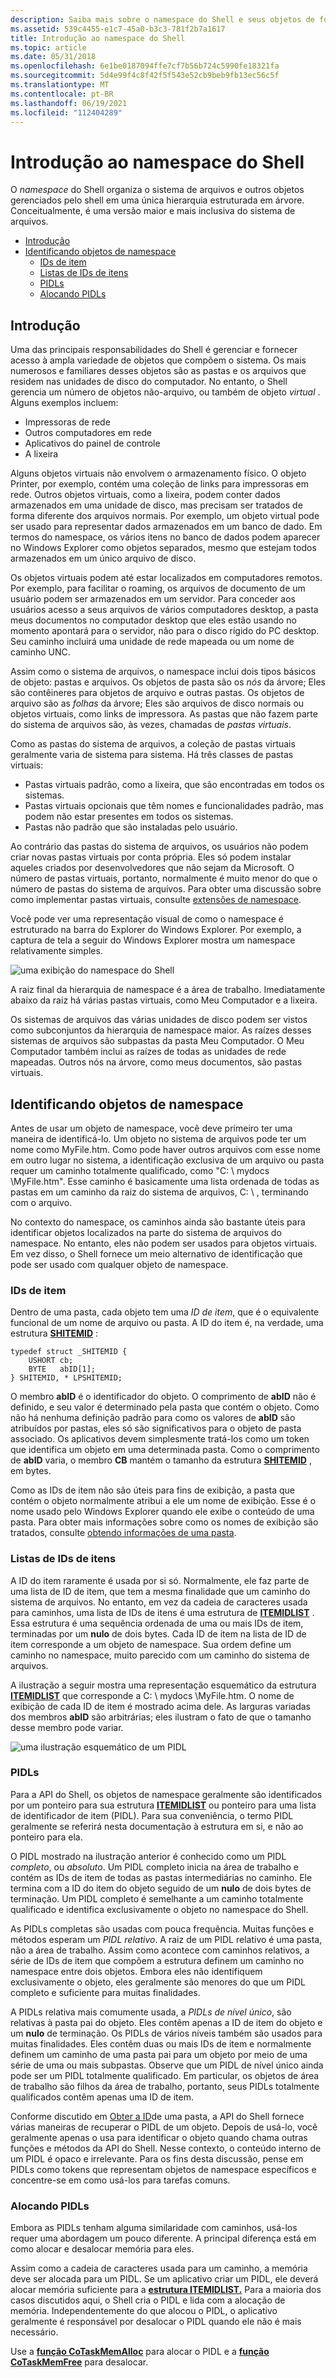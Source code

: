 ```yaml
---
description: Saiba mais sobre o namespace do Shell e seus objetos de fonte de dados. Esse namespace oferece opções de extensibilidade na interface do usuário do shell do Windows.
ms.assetid: 539c4455-e1c7-45a0-b3c3-781f2b7a1617
title: Introdução ao namespace do Shell
ms.topic: article
ms.date: 05/31/2018
ms.openlocfilehash: 6e1be0187094ffe7cf7b56b724c5990fe18321fa
ms.sourcegitcommit: 5d4e99f4c8f42f5f543e52cb9beb9fb13ec56c5f
ms.translationtype: MT
ms.contentlocale: pt-BR
ms.lasthandoff: 06/19/2021
ms.locfileid: "112404289"
---
```

# <a name="introduction-to-the-shell-namespace"></a>Introdução ao namespace do Shell

O *namespace* do Shell organiza o sistema de arquivos e outros objetos gerenciados pelo shell em uma única hierarquia estruturada em árvore. Conceitualmente, é uma versão maior e mais inclusiva do sistema de arquivos.

-   [Introdução](#introduction)
-   [Identificando objetos de namespace](#identifying-namespace-objects)
    -   [IDs de item](#item-ids)
    -   [Listas de IDs de itens](#item-id-lists)
    -   [PIDLs](#pidls)
    -   [Alocando PIDLs](#allocating-pidls)

## <a name="introduction"></a>Introdução

Uma das principais responsabilidades do Shell é gerenciar e fornecer acesso à ampla variedade de objetos que compõem o sistema. Os mais numerosos e familiares desses objetos são as pastas e os arquivos que residem nas unidades de disco do computador. No entanto, o Shell gerencia um número de objetos não-arquivo, ou também de objeto *virtual* . Alguns exemplos incluem:

-   Impressoras de rede
-   Outros computadores em rede
-   Aplicativos do painel de controle
-   A lixeira

Alguns objetos virtuais não envolvem o armazenamento físico. O objeto Printer, por exemplo, contém uma coleção de links para impressoras em rede. Outros objetos virtuais, como a lixeira, podem conter dados armazenados em uma unidade de disco, mas precisam ser tratados de forma diferente dos arquivos normais. Por exemplo, um objeto virtual pode ser usado para representar dados armazenados em um banco de dado. Em termos do namespace, os vários itens no banco de dados podem aparecer no Windows Explorer como objetos separados, mesmo que estejam todos armazenados em um único arquivo de disco.

Os objetos virtuais podem até estar localizados em computadores remotos. Por exemplo, para facilitar o roaming, os arquivos de documento de um usuário podem ser armazenados em um servidor. Para conceder aos usuários acesso a seus arquivos de vários computadores desktop, a pasta meus documentos no computador desktop que eles estão usando no momento apontará para o servidor, não para o disco rígido do PC desktop. Seu caminho incluirá uma unidade de rede mapeada ou um nome de caminho UNC.

Assim como o sistema de arquivos, o namespace inclui dois tipos básicos de objeto: pastas e arquivos. Os objetos de pasta são os *nós* da árvore; Eles são contêineres para objetos de arquivo e outras pastas. Os objetos de arquivo são as *folhas* da árvore; Eles são arquivos de disco normais ou objetos virtuais, como links de impressora. As pastas que não fazem parte do sistema de arquivos são, às vezes, chamadas de *pastas virtuais*.

Como as pastas do sistema de arquivos, a coleção de pastas virtuais geralmente varia de sistema para sistema. Há três classes de pastas virtuais:

-   Pastas virtuais padrão, como a lixeira, que são encontradas em todos os sistemas.
-   Pastas virtuais opcionais que têm nomes e funcionalidades padrão, mas podem não estar presentes em todos os sistemas.
-   Pastas não padrão que são instaladas pelo usuário.

Ao contrário das pastas do sistema de arquivos, os usuários não podem criar novas pastas virtuais por conta própria. Eles só podem instalar aqueles criados por desenvolvedores que não sejam da Microsoft. O número de pastas virtuais, portanto, normalmente é muito menor do que o número de pastas do sistema de arquivos. Para obter uma discussão sobre como implementar pastas virtuais, consulte [extensões de namespace](nse-works.md).

Você pode ver uma representação visual de como o namespace é estruturado na barra do Explorer do Windows Explorer. Por exemplo, a captura de tela a seguir do Windows Explorer mostra um namespace relativamente simples.

![uma exibição do namespace do Shell](images/prog1.png)

A raiz final da hierarquia de namespace é a área de trabalho. Imediatamente abaixo da raiz há várias pastas virtuais, como Meu Computador e a lixeira.

Os sistemas de arquivos das várias unidades de disco podem ser vistos como subconjuntos da hierarquia de namespace maior. As raízes desses sistemas de arquivos são subpastas da pasta Meu Computador. O Meu Computador também inclui as raízes de todas as unidades de rede mapeadas. Outros nós na árvore, como meus documentos, são pastas virtuais.

## <a name="identifying-namespace-objects"></a>Identificando objetos de namespace

Antes de usar um objeto de namespace, você deve primeiro ter uma maneira de identificá-lo. Um objeto no sistema de arquivos pode ter um nome como MyFile.htm. Como pode haver outros arquivos com esse nome em outro lugar no sistema, a identificação exclusiva de um arquivo ou pasta requer um caminho totalmente qualificado, como "C: \\ mydocs \\MyFile.htm". Esse caminho é basicamente uma lista ordenada de todas as pastas em um caminho da raiz do sistema de arquivos, C: \\ , terminando com o arquivo.

No contexto do namespace, os caminhos ainda são bastante úteis para identificar objetos localizados na parte do sistema de arquivos do namespace. No entanto, eles não podem ser usados para objetos virtuais. Em vez disso, o Shell fornece um meio alternativo de identificação que pode ser usado com qualquer objeto de namespace.

### <a name="item-ids"></a>IDs de item

Dentro de uma pasta, cada objeto tem uma *ID de item*, que é o equivalente funcional de um nome de arquivo ou pasta. A ID do item é, na verdade, uma estrutura [**SHITEMID**](/windows/desktop/api/Shtypes/ns-shtypes-shitemid) :


```
typedef struct _SHITEMID { 
    USHORT cb; 
    BYTE   abID[1]; 
} SHITEMID, * LPSHITEMID; 
```



O membro **abID** é o identificador do objeto. O comprimento de **abID** não é definido, e seu valor é determinado pela pasta que contém o objeto. Como não há nenhuma definição padrão para como os valores de **abID** são atribuídos por pastas, eles só são significativos para o objeto de pasta associado. Os aplicativos devem simplesmente tratá-los como um token que identifica um objeto em uma determinada pasta. Como o comprimento de **abID** varia, o membro **CB** mantém o tamanho da estrutura [**SHITEMID**](/windows/desktop/api/Shtypes/ns-shtypes-shitemid) , em bytes.

Como as IDs de item não são úteis para fins de exibição, a pasta que contém o objeto normalmente atribui a ele um nome de exibição. Esse é o nome usado pelo Windows Explorer quando ele exibe o conteúdo de uma pasta. Para obter mais informações sobre como os nomes de exibição são tratados, consulte [obtendo informações de uma pasta](folder-info.md).

### <a name="item-id-lists"></a>Listas de IDs de itens

A ID do item raramente é usada por si só. Normalmente, ele faz parte de uma lista de ID de item, que tem a mesma finalidade que um caminho do sistema de arquivos. No entanto, em vez da cadeia de caracteres usada para caminhos, uma lista de IDs de itens é uma estrutura de [**ITEMIDLIST**](/windows/desktop/api/Shtypes/ns-shtypes-itemidlist) . Essa estrutura é uma sequência ordenada de uma ou mais IDs de item, terminadas por um **nulo** de dois bytes. Cada ID de item na lista de ID de item corresponde a um objeto de namespace. Sua ordem define um caminho no namespace, muito parecido com um caminho do sistema de arquivos.

A ilustração a seguir mostra uma representação esquemático da estrutura [**ITEMIDLIST**](/windows/desktop/api/Shtypes/ns-shtypes-itemidlist) que corresponde a C: \\ mydocs \\MyFile.htm. O nome de exibição de cada ID de item é mostrado acima dele. As larguras variadas dos membros **abID** são arbitrárias; eles ilustram o fato de que o tamanho desse membro pode variar.

![uma ilustração esquemático de um PIDL](images/shell2.png)

### <a name="pidls"></a>PIDLs

Para a API do Shell, os objetos de namespace geralmente são identificados por um ponteiro para sua estrutura [**ITEMIDLIST**](/windows/desktop/api/Shtypes/ns-shtypes-itemidlist) ou ponteiro para uma lista de identificador de item (PIDL). Para sua conveniência, o termo PIDL geralmente se referirá nesta documentação à estrutura em si, e não ao ponteiro para ela.

O PIDL mostrado na ilustração anterior é conhecido como um PIDL *completo*, ou *absoluto*. Um PIDL completo inicia na área de trabalho e contém as IDs de item de todas as pastas intermediárias no caminho. Ele termina com a ID do item do objeto seguido de um **nulo** de dois bytes de terminação. Um PIDL completo é semelhante a um caminho totalmente qualificado e identifica exclusivamente o objeto no namespace do Shell.

As PIDLs completas são usadas com pouca frequência. Muitas funções e métodos esperam um *PIDL relativo*. A raiz de um PIDL relativo é uma pasta, não a área de trabalho. Assim como acontece com caminhos relativos, a série de IDs de item que compõem a estrutura definem um caminho no namespace entre dois objetos. Embora eles não identifiquem exclusivamente o objeto, eles geralmente são menores do que um PIDL completo e suficiente para muitas finalidades.

A PIDLs relativa mais comumente usada, a *PIDLs de nível único*, são relativas à pasta pai do objeto. Eles contêm apenas a ID de item do objeto e um **nulo** de terminação. Os PIDLs de vários níveis também são usados para muitas finalidades. Eles contêm duas ou mais IDs de item e normalmente definem um caminho de uma pasta pai para um objeto por meio de uma série de uma ou mais subpastas. Observe que um PIDL de nível único ainda pode ser um PIDL totalmente qualificado. Em particular, os objetos de área de trabalho são filhos da área de trabalho, portanto, seus PIDLs totalmente qualificados contêm apenas uma ID de item.

Conforme discutido em [Obter a ID](folder-id.md)de uma pasta, a API do Shell fornece várias maneiras de recuperar o PIDL de um objeto. Depois de usá-lo, você geralmente apenas o usa para identificar o objeto quando chama outras funções e métodos da API do Shell. Nesse contexto, o conteúdo interno de um PIDL é opaco e irrelevante. Para os fins desta discussão, pense em PIDLs como tokens que representam objetos de namespace específicos e concentre-se em como usá-los para tarefas comuns.

### <a name="allocating-pidls"></a>Alocando PIDLs

Embora as PIDLs tenham alguma similaridade com caminhos, usá-los requer uma abordagem um pouco diferente. A principal diferença está em como alocar e desalocar memória para eles.

Assim como a cadeia de caracteres usada para um caminho, a memória deve ser alocada para um PIDL. Se um aplicativo criar um PIDL, ele deverá alocar memória suficiente para a [**estrutura ITEMIDLIST.**](/windows/desktop/api/Shtypes/ns-shtypes-itemidlist) Para a maioria dos casos discutidos aqui, o Shell cria o PIDL e lida com a alocação de memória. Independentemente do que alocou o PIDL, o aplicativo geralmente é responsável por desalocar o PIDL quando ele não é mais necessário.

Use a [**função CoTaskMemAlloc**](/windows/win32/api/combaseapi/nf-combaseapi-cotaskmemalloc) para alocar o PIDL e a [**função CoTaskMemFree**](/windows/win32/api/combaseapi/nf-combaseapi-cotaskmemfree) para desalocar.

 

 
